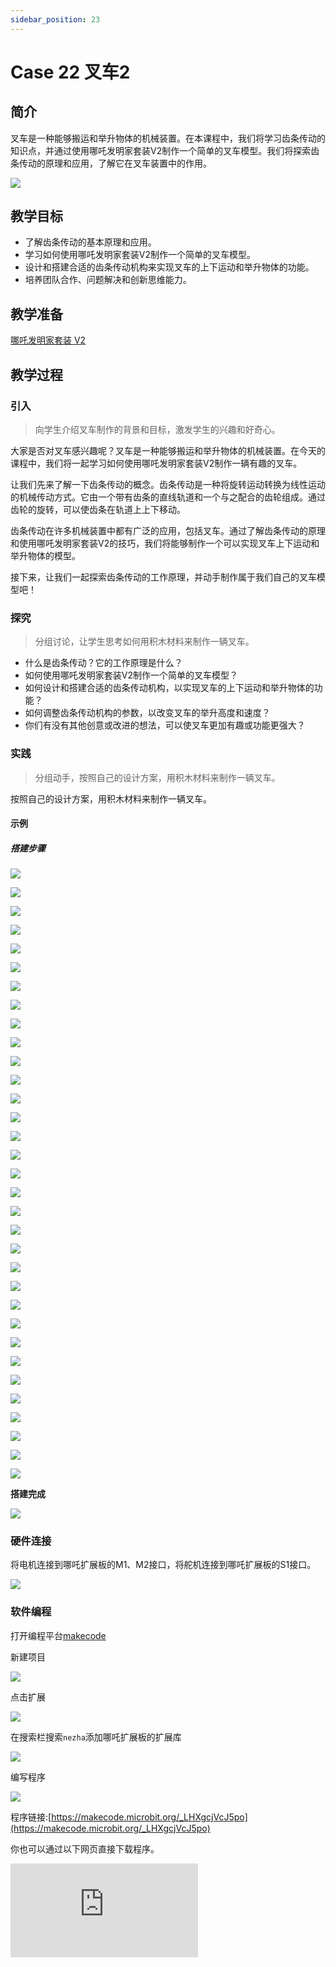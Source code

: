 ```yaml
---
sidebar_position: 23
---
```


# Case 22 叉车2

## 简介

叉车是一种能够搬运和举升物体的机械装置。在本课程中，我们将学习齿条传动的知识点，并通过使用哪吒发明家套装V2制作一个简单的叉车模型。我们将探索齿条传动的原理和应用，了解它在叉车装置中的作用。

![](./images/nezha-inventors-kit-v2-case-22-01.png)


## 教学目标

- 了解齿条传动的基本原理和应用。
- 学习如何使用哪吒发明家套装V2制作一个简单的叉车模型。
- 设计和搭建合适的齿条传动机构来实现叉车的上下运动和举升物体的功能。
- 培养团队合作、问题解决和创新思维能力。


## 教学准备

[哪吒发明家套装 V2](https://www.elecfreaks.com/nezha-inventor-s-kit-v2-for-micro-bit.html)


## 教学过程

### 引入

>向学生介绍叉车制作的背景和目标，激发学生的兴趣和好奇心。

大家是否对叉车感兴趣呢？叉车是一种能够搬运和举升物体的机械装置。在今天的课程中，我们将一起学习如何使用哪吒发明家套装V2制作一辆有趣的叉车。

让我们先来了解一下齿条传动的概念。齿条传动是一种将旋转运动转换为线性运动的机械传动方式。它由一个带有齿条的直线轨道和一个与之配合的齿轮组成。通过齿轮的旋转，可以使齿条在轨道上上下移动。

齿条传动在许多机械装置中都有广泛的应用，包括叉车。通过了解齿条传动的原理和使用哪吒发明家套装V2的技巧，我们将能够制作一个可以实现叉车上下运动和举升物体的模型。

接下来，让我们一起探索齿条传动的工作原理，并动手制作属于我们自己的叉车模型吧！

### 探究

>分组讨论，让学生思考如何用积木材料来制作一辆叉车。

- 什么是齿条传动？它的工作原理是什么？
- 如何使用哪吒发明家套装V2制作一个简单的叉车模型？
- 如何设计和搭建合适的齿条传动机构，以实现叉车的上下运动和举升物体的功能？
- 如何调整齿条传动机构的参数，以改变叉车的举升高度和速度？
- 你们有没有其他创意或改进的想法，可以使叉车更加有趣或功能更强大？

### 实践

>分组动手，按照自己的设计方案，用积木材料来制作一辆叉车。

按照自己的设计方案，用积木材料来制作一辆叉车。

#### 示例

##### 搭建步骤

![](./images/nezha-inventors-kit-v2-step-22-01.png)

![](./images/nezha-inventors-kit-v2-step-22-02.png)

![](./images/nezha-inventors-kit-v2-step-22-03.png)

![](./images/nezha-inventors-kit-v2-step-22-04.png)

![](./images/nezha-inventors-kit-v2-step-22-05.png)

![](./images/nezha-inventors-kit-v2-step-22-06.png)

![](./images/nezha-inventors-kit-v2-step-22-07.png)

![](./images/nezha-inventors-kit-v2-step-22-08.png)

![](./images/nezha-inventors-kit-v2-step-22-09.png)

![](./images/nezha-inventors-kit-v2-step-22-10.png)

![](./images/nezha-inventors-kit-v2-step-22-11.png)

![](./images/nezha-inventors-kit-v2-step-22-12.png)

![](./images/nezha-inventors-kit-v2-step-22-13.png)

![](./images/nezha-inventors-kit-v2-step-22-14.png)

![](./images/nezha-inventors-kit-v2-step-22-15.png)

![](./images/nezha-inventors-kit-v2-step-22-16.png)

![](./images/nezha-inventors-kit-v2-step-22-17.png)

![](./images/nezha-inventors-kit-v2-step-22-18.png)

![](./images/nezha-inventors-kit-v2-step-22-19.png)

![](./images/nezha-inventors-kit-v2-step-22-20.png)

![](./images/nezha-inventors-kit-v2-step-22-21.png)

![](./images/nezha-inventors-kit-v2-step-22-22.png)

![](./images/nezha-inventors-kit-v2-step-22-23.png)

![](./images/nezha-inventors-kit-v2-step-22-24.png)

![](./images/nezha-inventors-kit-v2-step-22-25.png)

![](./images/nezha-inventors-kit-v2-step-22-26.png)

![](./images/nezha-inventors-kit-v2-step-22-27.png)

![](./images/nezha-inventors-kit-v2-step-22-28.png)

![](./images/nezha-inventors-kit-v2-step-22-29.png)

![](./images/nezha-inventors-kit-v2-step-22-30.png)

![](./images/nezha-inventors-kit-v2-step-22-31.png)

![](./images/nezha-inventors-kit-v2-step-22-32.png)

![](./images/nezha-inventors-kit-v2-step-22-33.png)

**搭建完成**

![](./images/nezha-inventors-kit-v2-case-22-01.png)

### 硬件连接

将电机连接到哪吒扩展板的M1、M2接口，将舵机连接到哪吒扩展板的S1接口。

![](./images/nezha-inventors-kit-v2-case-24-02.png)

### 软件编程

打开编程平台[makecode](https://makecode.microbit.org/#)

新建项目

![](./images/nezha-inventors-kit-v2-case-19-03.png)

点击扩展

![](./images/nezha-inventors-kit-v2-case-19-04.png)


在搜索栏搜索`nezha`添加哪吒扩展板的扩展库

![](./images/nezha-inventors-kit-v2-case-19-06.png)

编写程序

![](./images/nezha-inventors-kit-v2-case-22-07.png)


程序链接:[https://makecode.microbit.org/_LHXgcjVcJ5po](https://makecode.microbit.org/_LHXgcjVcJ5po)

你也可以通过以下网页直接下载程序。

<div
    style={{
        position: 'relative',
        paddingBottom: '60%',
        overflow: 'hidden',
    }}
>
    <iframe
        src="https://makecode.microbit.org/_LHXgcjVcJ5po"
        frameborder="0"
        sandbox="allow-popups allow-forms allow-scripts allow-same-origin"
        style={{
            position: 'absolute',
            width: '100%',
            height: '100%',
        }}
    />
</div>




## 展示

>分组展示，尝试制作遥控叉车。

#### 示例案例效果

按下micro:bit上的A键，叉车向前行驶并叉起物体，按下micro:bit上的B键，叉车转向行驶并放下物体。

![](./images/nezha-inventors-kit-v2-case-22.gif)

### 反思

>分组分享，让每组的学生分享自己的制作过程和心得，总结自己遇到的问题和解决办法，评价自己的优点和不足。
